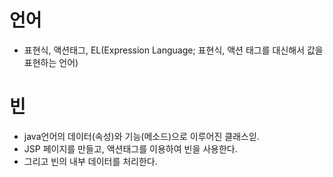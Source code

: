 # 언어
* 표현식, 액션태그, EL(Expression Language; 표현식, 액션 태그를 대신해서 값을 표현하는 언어)  

# 빈
* java언어의 데이터(속성)와 기능(메소드)으로 이루어진 클래스읻.
* JSP 페이지를 만들고, 액션태그를 이용하여 빈을 사용한다.
* 그리고 빈의 내부 데이터를 처리한다.
